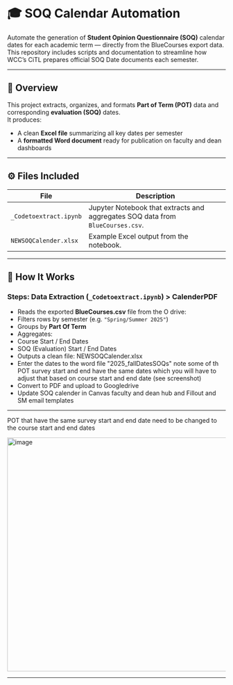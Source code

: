 # 🎓 SOQ Calendar Automation

Automate the generation of **Student Opinion Questionnaire (SOQ)** calendar dates for each academic term — directly from the BlueCourses export data.  
This repository includes scripts and documentation to streamline how WCC’s CiTL prepares official SOQ Date documents each semester.

---

## 📘 Overview

This project extracts, organizes, and formats **Part of Term (POT)** data and corresponding **evaluation (SOQ)** dates.  
It produces:
- A clean **Excel file** summarizing all key dates per semester  
- A **formatted Word document** ready for publication on faculty and dean dashboards

---

## ⚙️ Files Included

| File | Description |
|------|--------------|
| `_Codetoextract.ipynb` | Jupyter Notebook that extracts and aggregates SOQ data from `BlueCourses.csv`. |
| `NEWSOQCalender.xlsx` | Example Excel output from the notebook. |

---

## 🧠 How It Works

### Steps: Data Extraction (`_Codetoextract.ipynb`) > CalenderPDF
- Reads the exported **BlueCourses.csv** file from the O drive:
- Filters rows by semester (e.g. `"Spring/Summer 2025"`)
- Groups by **Part Of Term**
- Aggregates:
- Course Start / End Dates  
- SOQ (Evaluation) Start / End Dates  
- Outputs a clean file: NEWSOQCalender.xlsx
- Enter the dates to the word file "2025_fallDatesSOQs" note some of th POT survey start and end have the same dates which you will have to adjust that based on course start and end date (see screenshot)
- Convert to PDF and upload to Googledrive
- Update SOQ calender in Canvas faculty and dean hub and Fillout and SM email templates 

---
POT that have the same survey start and end date need to be changed to the course start and end dates

<img width="864" height="538" alt="image" src="https://github.com/user-attachments/assets/901c1e93-b5aa-432a-bb32-92e1b073fdd0" />

---

